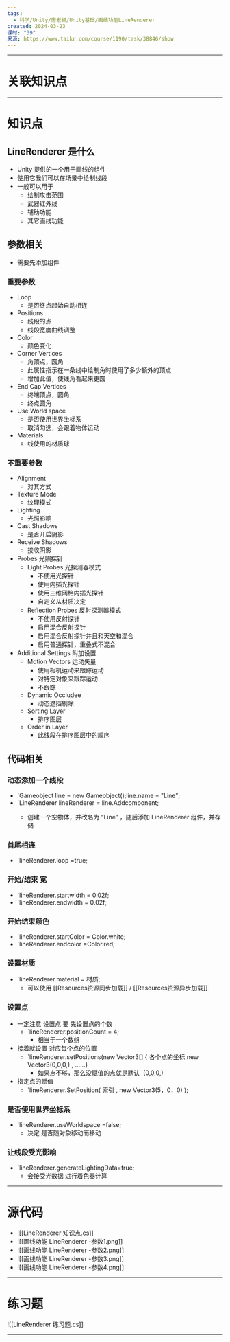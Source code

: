 ```yaml
---
tags:
  - 科学/Unity/唐老狮/Unity基础/画线功能LineRenderer
created: 2024-03-23
课时: "39"
来源: https://www.taikr.com/course/1190/task/38846/show
---
```


---
# 关联知识点



---
# 知识点

## LineRenderer 是什么

- Unity 提供的一个用于画线的组件
- 使用它我们可以在场景中绘制线段
- 一般可以用于
	- 绘制攻击范围
	- 武器红外线
	- 辅助功能
	- 其它画线功能
## 参数相关

- 需要先添加组件
### 重要参数

- Loop
	- 是否终点起始自动相连
- Positions
	- 线段的点
	- 线段宽度曲线调整
- Color
	- 颜色变化
- Corner Vertices
	- 角顶点，圆角
	- 此属性指示在一条线中绘制角时使用了多少额外的顶点
	- 增加此值，使线角看起来更圆
- End Cap Vertices
	- 终端顶点，圆角
	- 终点圆角
- Use World space
	- 是否使用世界坐标系
	- 取消勾选，会跟着物体运动
- Materials
	- 线使用的材质球
### 不重要参数

- Alignment
	- 对其方式
- Texture Mode
	- 纹理模式
- Lighting
	- 光照影响
- Cast Shadows
	- 是否开启阴影
- Receive Shadows
	- 接收阴影
- Probes 光照探针
	- Light Probes 光探测器模式
		- 不使用光探针
		- 使用内插光探针
		- 使用三维网格内插光探针
		- 自定义从材质决定
	- Reflection Probes 反射探测器模式
		- 不使用反射探针
		- 启用混合反射探针
		- 启用混合反射探针并且和天空和混合
		- 启用普通探针，重叠式不混合
- Additional Settings 附加设置
	- Motion Vectors 运动矢量
		- 使用相机运动来跟踪运动
		- 对特定对象来跟踪运动
		- 不跟踪
	- Dynamic Occludee 
		- 动态遮挡剔除
	- Sorting Layer 
		- 排序图层
	- Order in Layer 
		- 此线段在排序图层中的顺序
## 代码相关

### 动态添加一个线段

- `Gameobject line = new Gameobject();line.name = "Line";
- `LineRenderer lineRenderer = line.Addcomponent<LineRenderer>;
	- 创建一个空物体，并改名为 “Line” ，随后添加 LineRenderer 组件，并存储
### 首尾相连

- `lineRenderer.loop =true;
### 开始/结束 宽

- `lineRenderer.startwidth = 0.02f;
- `lineRenderer.endwidth = 0.02f;
### 开始结束颜色

- `lineRenderer.startColor = Color.white;
- `lineRenderer.endcolor =Color.red;
### 设置材质

- `lineRenderer.material = 材质;
	- 可以使用 [[Resources资源同步加载]] / [[Resources资源异步加载]]
### 设置点

- 一定注意 设置点 要 先设置点的个数
	- `lineRenderer.positionCount = 4;
		- 相当于一个数组
- 接着就设置 对应每个点的位置
	- `lineRenderer.setPositions(new Vector3[] { 各个点的坐标 new Vector3(0,0,0,) , ……}
		- 如果点不够，那么没赋值的点就是默认 `(0,0,0,)
- 指定点的赋值
	- `lineRenderer.SetPosition( 索引 , new Vector3(5，0，0) );
### 是否使用世界坐标系

- `lineRenderer.useWorldspace =false;
	-  决定 是否随对象移动而移动
### 让线段受光影响

- `lineRenderer.generateLightingData=true;
	- 会接受光数据 进行着色器计算

---
# 源代码

- ![[LineRenderer 知识点.cs]]
- ![[画线功能 LineRenderer -参数1.png]]
- ![[画线功能 LineRenderer -参数2.png]]
- ![[画线功能 LineRenderer -参数3.png]]
- ![[画线功能 LineRenderer -参数4.png]]


---
# 练习题

![[LineRenderer 练习题.cs]]

---





